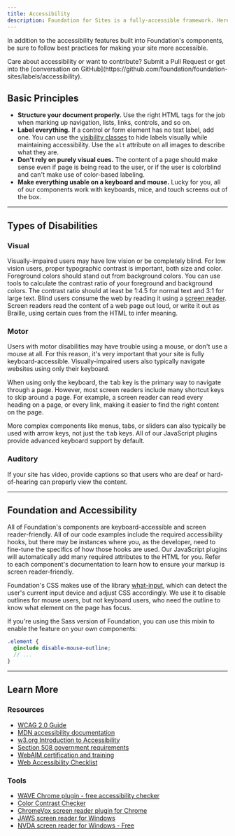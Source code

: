 ```yaml
---
title: Accessibility
description: Foundation for Sites is a fully-accessible framework. Here are some general guidelines to keep in mind as you make your pages accessible.
---
```


In addition to the accessibility features built into Foundation's components, be sure to follow best practices for making your site more accessible.

<div class="primary callout">
  <p>Care about accessibility or want to contribute? Submit a Pull Request or get into the [conversation on GitHub](https://github.com/foundation/foundation-sites/labels/accessibility).</p>
</div>

## Basic Principles

- **Structure your document properly.** Use the right HTML tags for the job when marking up navigation, lists, links, controls, and so on.
- **Label everything.** If a control or form element has no text label, add one. You can use the [visibility classes](visibility.html#accessibility) to hide labels visually while maintaining accessibility. Use the `alt` attribute on all images to describe what they are.
- **Don't rely on purely visual cues.** The content of a page should make sense even if page is being read to the user, or if the user is colorblind and can't make use of color-based labeling.
- **Make everything usable on a keyboard and mouse.** Lucky for you, all of our components work with keyboards, mice, and touch screens out of the box.

---

## Types of Disabilities

### Visual

Visually-impaired users may have low vision or be completely blind. For low vision users, proper typographic contrast is important, both size and color. Foreground colors should stand out from background colors. You can use tools to calculate the contrast ratio of your foreground and background colors. The contrast ratio should at least be 1:4.5 for normal text and 3:1 for large text.
Blind users consume the web by reading it using a [screen reader](https://en.wikipedia.org/wiki/Screen_reader). Screen readers read the content of a web page out loud, or write it out as Braille, using certain cues from the HTML to infer meaning.

### Motor

Users with motor disabilities may have trouble using a mouse, or don't use a mouse at all. For this reason, it's very important that your site is fully keyboard-accessible. Visually-impaired users also typically navigate websites using only their keyboard.

When using only the keyboard, the <kbd>tab</kbd> key is the primary way to navigate through a page. However, most screen readers include many shortcut keys to skip around a page. For example, a screen reader can read every heading on a page, or every link, making it easier to find the right content on the page.

More complex components like menus, tabs, or sliders can also typically be used with arrow keys, not just the <kbd>tab</kbd> keys. All of our JavaScript plugins provide advanced keyboard support by default.

### Auditory

If your site has video, provide captions so that users who are deaf or hard-of-hearing can properly view the content.

---

## Foundation and Accessibility

All of Foundation's components are keyboard-accessible and screen reader-friendly. All of our code examples include the required accessibility hooks, but there may be instances where you, as the developer, need to fine-tune the specifics of how those hooks are used. Our JavaScript plugins will automatically add many required attributes to the HTML for you. Refer to each component's documentation to learn how to ensure your markup is screen reader-friendly.

Foundation's CSS makes use of the library [what-input](https://github.com/ten1seven/what-input), which can detect the user's current input device and adjust CSS accordingly. We use it to disable outlines for mouse users, but not keyboard users, who need the outline to know what element on the page has focus.

If you're using the Sass version of Foundation, you can use this mixin to enable the feature on your own components:

```scss
.element {
  @include disable-mouse-outline;
  // ...
}
```

---

## Learn More

### Resources

- [WCAG 2.0 Guide](https://www.w3.org/TR/UNDERSTANDING-WCAG20/)
- [MDN accessibility documentation](https://developer.mozilla.org/en-US/docs/Web/Accessibility)
- [w3.org Introduction to Accessibility](https://www.w3.org/WAI/intro/accessibility.php)
- [Section 508 government requirements](https://www.section508.gov/)
- [WebAIM certification and training](https://webaim.org/)
- [Web Accessibility Checklist](https://a11yproject.com/checklist.html)

### Tools


- [WAVE Chrome plugin - free accessibility checker](https://wave.webaim.org)
- [Color Contrast Checker](https://webaim.org/resources/contrastchecker)
- [ChromeVox screen reader plugin for Chrome](https://www.chromevox.com)
- [JAWS screen reader for Windows](https://www.freedomscientific.com/Products/Blindness/Jaws)
- [NVDA screen reader for Windows - Free](https://www.nvaccess.org/download/)
